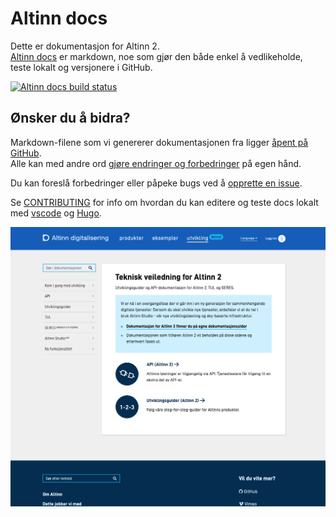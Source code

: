 # Altinn docs

Dette er dokumentasjon for Altinn 2.  
[Altinn docs](https://altinn.github.io/docs/) er markdown, noe som gjør den både enkel å vedlikeholde, teste lokalt og versjonere i GitHub.

[![Altinn docs build status](https://dev.azure.com/brreg/altinn-docs/_apis/build/status/altinn-docs-CI?label=altinn/docs)](https://dev.azure.com/brreg/altinn-docs/_build/latest?definitionId=61)

## Ønsker du å bidra?

Markdown-filene som vi genererer dokumentasjonen fra ligger [åpent på GitHub](https://github.com/altinn/docs/tree/master/content/).  
Alle kan med andre ord [gjøre endringer og forbedringer](https://help.github.com/articles/editing-files-in-another-user-s-repository/) på egen hånd.

Du kan foreslå forbedringer eller påpeke bugs ved å [opprette en issue](https://github.com/altinn/docs/issues).

Se [CONTRIBUTING](CONTRIBUTING.md) for info om hvordan du kan editere og teste docs lokalt med [vscode](https://code.visualstudio.com/) og [Hugo](https://gohugo.io).

![Altinn docs forside](altinn-docs-2.png "Altinn docs")
